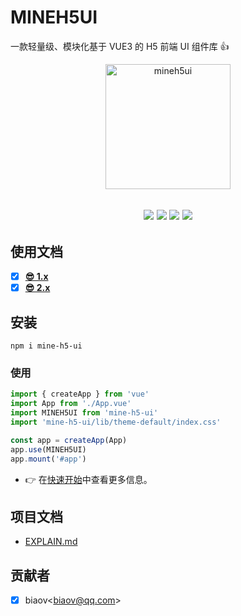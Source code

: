 # MINEH5UI

一款轻量级、模块化基于 VUE3 的 H5 前端 UI 组件库 👍

<p align="center">
    <a href="https://mineh5ui.biaov.cn/v2">
        <img src="https://mineh5ui.biaov.cn/v2/logo.svg" width="200px" title="mineh5ui" alt="mineh5ui">
    </a>
</p>

<h2 align="center">
  <a href="https://mineh5ui.biaov.cn/v2"><img src="https://img.shields.io/npm/v/mine-h5-ui.svg" /></a>
  <a href="https://www.npmjs.com/package/mine-h5-ui"><img src="https://img.shields.io/npm/dt/mine-h5-ui" /></a>
  <a href="https://www.npmjs.com/package/mine-h5-ui"><img src="https://packagephobia.com/badge?p=mine-h5-ui" /></a>
  <a href="https://github.com/biaov/MINE-H5-UI/blob/master/LICENSE"><img src="https://img.shields.io/github/license/biaov/mine-h5-ui.svg" /></a>
</h2>

## 使用文档

- [x] **[😎 1.x](https://mineh5ui.biaov.cn/)**
- [x] **[😎 2.x](https://mineh5ui.biaov.cn/v2)**

## 安装

```Basic
npm i mine-h5-ui
```

### 使用

```JavaScript
import { createApp } from 'vue'
import App from './App.vue'
import MINEH5UI from 'mine-h5-ui'
import 'mine-h5-ui/lib/theme-default/index.css'

const app = createApp(App)
app.use(MINEH5UI)
app.mount('#app')
```

- 👉 在[快速开始](https://mineh5ui.biaov.cn/v2/doc/start)中查看更多信息。

## 项目文档

- [EXPLAIN.md](https://github.com/biaov/MINE-H5-UI/blob/master/EXPLAIN.md)

## 贡献者

- [x] biaov\<biaov@qq.com\>
